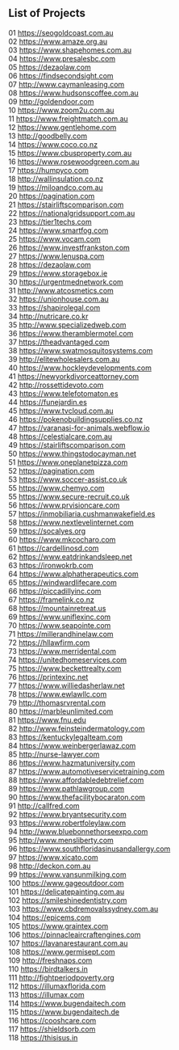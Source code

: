 <h2><b>List of Projects </b></h2>

01 https://seogoldcoast.com.au <br>
02 https://www.amaze.org.au <br>
03 https://www.shapehomes.com.au <br>
04 https://www.presalesbc.com <br>
05 https://dezaolaw.com <br>
06 https://findsecondsight.com <br>
07 http://www.caymanleasing.com <br>
08 https://www.hudsonscoffee.com.au <br>
09 http://goldendoor.com <br>
10 https://www.zoom2u.com.au <br>
11 https://www.freightmatch.com.au <br>
12 https://www.gentlehome.com <br>
13 http://goodbelly.com <br>
14 https://www.coco.co.nz <br>
15 https://www.cbusproperty.com.au <br>
16 https://www.rosewoodgreen.com.au <br>
17 https://humpyco.com <br>
18 http://wallinsulation.co.nz <br>
19 https://miloandco.com.au <br>
20 https://pagination.com <br>
21 https://stairliftscomparison.com <br>
22 https://nationalgridsupport.com.au <br>
23 https://tier1techs.com <br>
24 https://www.smartfog.com <br>
25 https://www.vocam.com <br>
26 https://www.investfrankston.com <br>
27 https://www.lenuspa.com <br>
28 https://dezaolaw.com <br>
29 https://www.storagebox.ie <br>
30 https://urgentmednetwork.com <br>
31 http://www.atcosmetics.com <br>
32 https://unionhouse.com.au <br>
33 https://shapirolegal.com <br>
34 http://nutricare.co.kr <br>
35 http://www.specializedweb.com <br>
36 https://www.theramblermotel.com<br>
37 https://theadvantaged.com <br>
38 https://www.swatmosquitosystems.com <br>
39 http://elitewholesalers.com.au <br>
40 https://www.hockleydevelopments.com <br>
41 https://newyorkdivorceattorney.com <br>
42 http://rossettidevoto.com <br>
43 https://www.telefotomaton.es <br>
44 https://funejardin.es <br>
45 https://www.tvcloud.com.au<br>
46 https://pokenobuildingsupplies.co.nz<br>
47 https://varanasi-for-animals.webflow.io<br>
48 https://celestialcare.com.au<br>
49 https://stairliftscomparison.com<br>
50 https://www.thingstodocayman.net<br>
51 https://www.oneplanetpizza.com<br>
52 https://pagination.com<br>
53 https://www.soccer-assist.co.uk<br>
55 https://www.chemyo.com<br>
55 https://www.secure-recruit.co.uk<br>
56 https://www.prvisioncare.com<br>
57 https://inmobiliaria.cushmanwakefield.es<br>
58 https://www.nextlevelinternet.com<br>
59 https://socalyes.org<br>
60 https://www.mkcocharo.com<br>
61 https://cardellinosd.com<br>
62 https://www.eatdrinkandsleep.net<br>
63 https://ironwokrb.com<br>
64 https://www.alphatherapeutics.com<br>
65 https://windwardlifecare.com<br>
66 https://piccadillyinc.com<br>
67 https://framelink.co.nz<br>
68 https://mountainretreat.us<br>
69 https://www.uniflexinc.com<br>
70 https://www.seapointe.com<br>
71 https://millerandhinelaw.com<br>
72 https://hllawfirm.com<br>
73 https://www.merridental.com<br>
74 https://unitedhomeservices.com<br>
75 https://www.beckettrealty.com<br>
76 https://printexinc.net<br>
77 https://www.williedasherlaw.net<br>
78 https://www.ewlawllc.com<br>
79 http://thomasrvrental.com<br>
80 https://marbleunlimited.com<br>
81 https://www.fnu.edu<br>
82 http://www.feinsteindermatology.com<br>
83 https://kentuckylegalteam.com<br>
84 https://www.weinbergerlawaz.com<br>
85 http://nurse-lawyer.com<br>
86 https://www.hazmatuniversity.com<br>
87 https://www.automotiveservicetraining.com<br>
88 https://www.affordabledebtrelief.com<br>
89 https://www.pathlawgroup.com<br>
90 https://www.thefacilitybocaraton.com<br>
91 http://callfred.com<br>
92 https://www.bryantsecurity.com<br>
93 https://www.robertfoleylaw.com<br>
94 http://www.bluebonnethorseexpo.com<br>
95 http://www.mensliberty.com<br>
96 https://www.southfloridasinusandallergy.com<br>
97 https://www.xicato.com<br>
98 http://deckon.com.au<br>
99 https://www.vansunmilking.com<br>
100 https://www.gageoutdoor.com<br>
101 https://delicatepainting.com.au<br>
102 https://smileshinedentistry.com<br>
103 https://www.cbdremovalssydney.com.au<br>
104 https://epicems.com<br>
105 https://www.graintex.com<br>
106 https://pinnacleaircraftengines.com<br>
107 https://lavanarestaurant.com.au<br>
108 https://www.germisept.com<br>
109 http://freshnaps.com<br>
110 https://birdtalkers.in<br>
111 http://fightperiodpoverty.org<br>
112 https://illumaxflorida.com<br>
113 https://illumax.com<br>
114 https://www.bugendaitech.com<br>
115 https://www.bugendaitech.de<br>
116 https://cooshcare.com <br>
117 https://shieldsorb.com<br>
118 https://thisisus.in <br>
